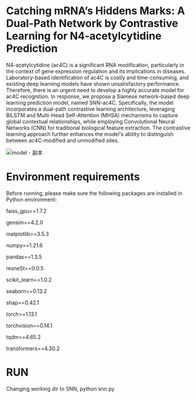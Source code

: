 # Catching mRNA’s Hiddens Marks: A Dual-Path Network by Contrastive Learning for N4-acetylcytidine Prediction

N4-acetylcytidine (ac4C) is a significant RNA modification, particularly in the context of gene expression regulation and its implications in diseases. Laboratory-based identification of ac4C is costly and time-consuming, and existing deep learning models have shown unsatisfactory performance. Therefore, there is an urgent need to develop a highly accurate model for ac4C recognition. In response, we propose a Siamese network-based deep learning prediction model, named SNN-ac4C. Specifically, the model incorporates a dual-path contrastive learning architecture, leveraging BiLSTM and Multi-Head Self-Attention (MHSA) mechanisms to capture global contextual relationships, while employing Convolutional Neural Networks (CNN) for traditional biological feature extraction. The contrastive learning approach further enhances the model's ability to distinguish between ac4C-modified and unmodified sites. 

![model - 副本](https://github.com/user-attachments/assets/5de09389-6e29-4d08-a09a-771d8196bb22)

# Environment requirements
Before running, please make sure the following packages are installed in Python environment:

faiss_gpu==1.7.2

gensim==4.2.0

matplotlib==3.5.3

numpy==1.21.6

pandas==1.3.5

resneSt==0.0.5

scikit_learn==1.0.2

seaborn==0.13.2

shap==0.42.1

torch==1.13.1

torchvision==0.14.1

tqdm==4.65.2

transformers==4.30.2


# RUN
Changing working dir to SNN, python snn.py



